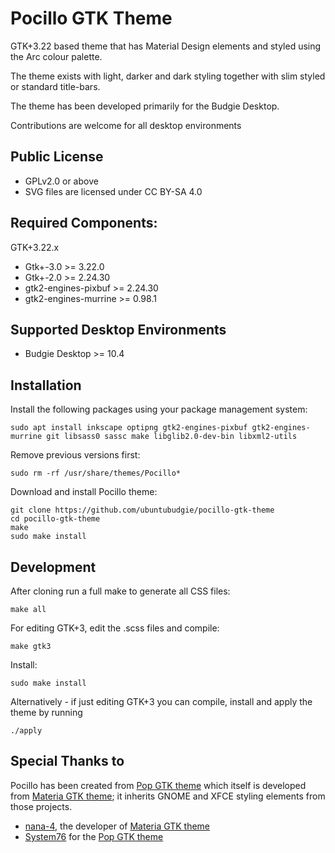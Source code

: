 # Pocillo GTK Theme

GTK+3.22 based theme that has Material Design elements and styled
using the Arc colour palette.

The theme exists with light, darker and dark styling together with
slim styled or standard title-bars.

The theme has been developed primarily for the Budgie Desktop.

Contributions are welcome for all desktop environments


## Public License

- GPLv2.0 or above
- SVG files are licensed under CC BY-SA 4.0


## Required Components:

GTK+3.22.x

 - Gtk+-3.0             >= 3.22.0
 - Gtk+-2.0             >= 2.24.30
 - gtk2-engines-pixbuf  >= 2.24.30
 - gtk2-engines-murrine >= 0.98.1


## Supported Desktop Environments

  - Budgie Desktop >= 10.4


## Installation

Install the following packages using your package management system:

    sudo apt install inkscape optipng gtk2-engines-pixbuf gtk2-engines-murrine git libsass0 sassc make libglib2.0-dev-bin libxml2-utils

Remove previous versions first:

    sudo rm -rf /usr/share/themes/Pocillo*

Download and install Pocillo theme:

    git clone https://github.com/ubuntubudgie/pocillo-gtk-theme
    cd pocillo-gtk-theme
    make
    sudo make install


## Development

 After cloning run a full make to generate all CSS files:

    make all

 For editing GTK+3, edit the .scss files and compile:

    make gtk3

 Install:

    sudo make install

 Alternatively - if just editing GTK+3 you can compile, install and apply the theme by running

    ./apply


## Special Thanks to

Pocillo has been created from [Pop GTK theme](https://github.com/pop-os/gtk-theme) which itself is developed from [Materia GTK theme](https://github.com/nana-4/materia-theme); it inherits GNOME and XFCE styling elements from those projects.

- [nana-4](https://github.com/nana-4), the developer of [Materia GTK theme]()
- [System76](https://system76.com) for the [Pop GTK theme](https://github.com/pop-os/gtk-theme)
